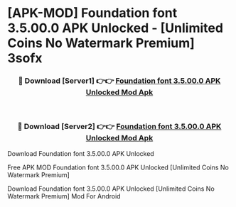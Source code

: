 # [APK-MOD] Foundation font 3.5.00.0 APK Unlocked - [Unlimited Coins No Watermark Premium] 3sofx



<div align="center">
<h3>🔴 Download [Server1] 👉👉 <a href="https://momento.my/?title=Foundation_font_3.5.00.0_APK_Unlocked">Foundation font 3.5.00.0 APK Unlocked Mod Apk</a></h3><br>

<h3>🔴 Download [Server2] 👉👉 <a href="https://momento.my/?title=Foundation_font_3.5.00.0_APK_Unlocked">Foundation font 3.5.00.0 APK Unlocked Mod Apk</a></h3>
</div>



Download Foundation font 3.5.00.0 APK Unlocked 

Free APK MOD Foundation font 3.5.00.0 APK Unlocked [Unlimited Coins No Watermark Premium]

Download Foundation font 3.5.00.0 APK Unlocked [Unlimited Coins No Watermark Premium] Mod For Android
